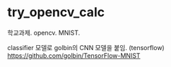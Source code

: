 # try_opencv_calc
학교과제. opencv. MNIST.

classifier 모델로 golbin의 CNN 모델을 붙임. (tensorflow)
https://github.com/golbin/TensorFlow-MNIST
